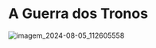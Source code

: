 # A Guerra dos Tronos
![imagem_2024-08-05_112605558](https://github.com/user-attachments/assets/01e36fc3-1005-4297-89ac-2db28471a5c7)

